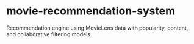 # movie-recommendation-system
Recommendation engine using MovieLens data with popularity, content, and collaborative filtering models.
